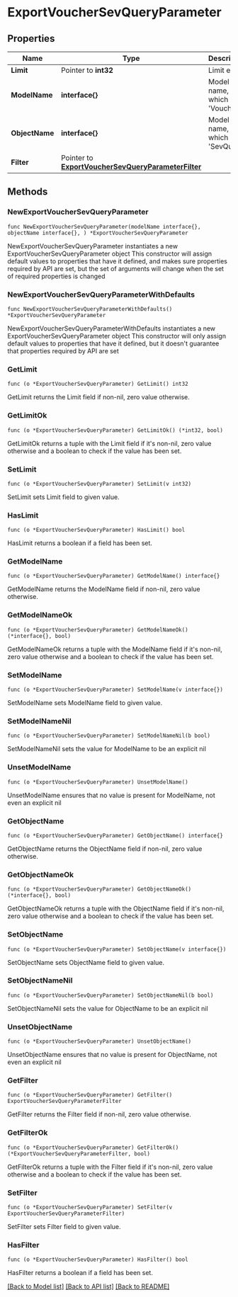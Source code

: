 # ExportVoucherSevQueryParameter

## Properties

Name | Type | Description | Notes
------------ | ------------- | ------------- | -------------
**Limit** | Pointer to **int32** | Limit export | [optional] 
**ModelName** | **interface{}** | Model name, which is &#39;Voucher&#39; | 
**ObjectName** | **interface{}** | Model name, which is &#39;SevQuery&#39; | 
**Filter** | Pointer to [**ExportVoucherSevQueryParameterFilter**](ExportVoucherSevQueryParameterFilter.md) |  | [optional] 

## Methods

### NewExportVoucherSevQueryParameter

`func NewExportVoucherSevQueryParameter(modelName interface{}, objectName interface{}, ) *ExportVoucherSevQueryParameter`

NewExportVoucherSevQueryParameter instantiates a new ExportVoucherSevQueryParameter object
This constructor will assign default values to properties that have it defined,
and makes sure properties required by API are set, but the set of arguments
will change when the set of required properties is changed

### NewExportVoucherSevQueryParameterWithDefaults

`func NewExportVoucherSevQueryParameterWithDefaults() *ExportVoucherSevQueryParameter`

NewExportVoucherSevQueryParameterWithDefaults instantiates a new ExportVoucherSevQueryParameter object
This constructor will only assign default values to properties that have it defined,
but it doesn't guarantee that properties required by API are set

### GetLimit

`func (o *ExportVoucherSevQueryParameter) GetLimit() int32`

GetLimit returns the Limit field if non-nil, zero value otherwise.

### GetLimitOk

`func (o *ExportVoucherSevQueryParameter) GetLimitOk() (*int32, bool)`

GetLimitOk returns a tuple with the Limit field if it's non-nil, zero value otherwise
and a boolean to check if the value has been set.

### SetLimit

`func (o *ExportVoucherSevQueryParameter) SetLimit(v int32)`

SetLimit sets Limit field to given value.

### HasLimit

`func (o *ExportVoucherSevQueryParameter) HasLimit() bool`

HasLimit returns a boolean if a field has been set.

### GetModelName

`func (o *ExportVoucherSevQueryParameter) GetModelName() interface{}`

GetModelName returns the ModelName field if non-nil, zero value otherwise.

### GetModelNameOk

`func (o *ExportVoucherSevQueryParameter) GetModelNameOk() (*interface{}, bool)`

GetModelNameOk returns a tuple with the ModelName field if it's non-nil, zero value otherwise
and a boolean to check if the value has been set.

### SetModelName

`func (o *ExportVoucherSevQueryParameter) SetModelName(v interface{})`

SetModelName sets ModelName field to given value.


### SetModelNameNil

`func (o *ExportVoucherSevQueryParameter) SetModelNameNil(b bool)`

 SetModelNameNil sets the value for ModelName to be an explicit nil

### UnsetModelName
`func (o *ExportVoucherSevQueryParameter) UnsetModelName()`

UnsetModelName ensures that no value is present for ModelName, not even an explicit nil
### GetObjectName

`func (o *ExportVoucherSevQueryParameter) GetObjectName() interface{}`

GetObjectName returns the ObjectName field if non-nil, zero value otherwise.

### GetObjectNameOk

`func (o *ExportVoucherSevQueryParameter) GetObjectNameOk() (*interface{}, bool)`

GetObjectNameOk returns a tuple with the ObjectName field if it's non-nil, zero value otherwise
and a boolean to check if the value has been set.

### SetObjectName

`func (o *ExportVoucherSevQueryParameter) SetObjectName(v interface{})`

SetObjectName sets ObjectName field to given value.


### SetObjectNameNil

`func (o *ExportVoucherSevQueryParameter) SetObjectNameNil(b bool)`

 SetObjectNameNil sets the value for ObjectName to be an explicit nil

### UnsetObjectName
`func (o *ExportVoucherSevQueryParameter) UnsetObjectName()`

UnsetObjectName ensures that no value is present for ObjectName, not even an explicit nil
### GetFilter

`func (o *ExportVoucherSevQueryParameter) GetFilter() ExportVoucherSevQueryParameterFilter`

GetFilter returns the Filter field if non-nil, zero value otherwise.

### GetFilterOk

`func (o *ExportVoucherSevQueryParameter) GetFilterOk() (*ExportVoucherSevQueryParameterFilter, bool)`

GetFilterOk returns a tuple with the Filter field if it's non-nil, zero value otherwise
and a boolean to check if the value has been set.

### SetFilter

`func (o *ExportVoucherSevQueryParameter) SetFilter(v ExportVoucherSevQueryParameterFilter)`

SetFilter sets Filter field to given value.

### HasFilter

`func (o *ExportVoucherSevQueryParameter) HasFilter() bool`

HasFilter returns a boolean if a field has been set.


[[Back to Model list]](../README.md#documentation-for-models) [[Back to API list]](../README.md#documentation-for-api-endpoints) [[Back to README]](../README.md)


